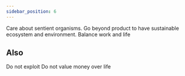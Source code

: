 ```yaml
---
sidebar_position: 6
---
```

Care about sentient organisms. Go beyond product to have sustainable ecosystem and environment. Balance work and life

## Also
Do not exploit
Do not value money over life